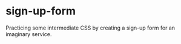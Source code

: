 # sign-up-form

Practicing some intermediate CSS by creating a sign-up form for an imaginary service.